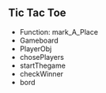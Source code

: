 ## Tic Tac Toe

- Function: mark_A_Place
- Gameboard
- PlayerObj
- chosePlayers
- startThegame
- checkWinner
- bord
